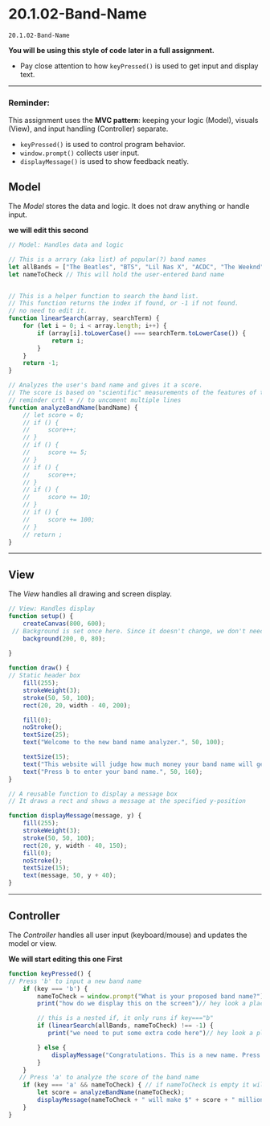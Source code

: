 # 20.1.02-Band-Name

```
20.1.02-Band-Name
```
**You will be using this style of code later in a full assignment.**
- Pay close attention to how `keyPressed()` is used to get input and display text.

---
### Reminder:

This assignment uses the **MVC pattern**: keeping your logic (Model), visuals (View), and input handling (Controller) separate.
* `keyPressed()` is used to control program behavior.
* `window.prompt()` collects user input.
* `displayMessage()` is used to show feedback neatly.


## Model
The *Model* stores the data and logic. It does not draw anything or handle input.

**we will edit this second**
   
```javascript
// Model: Handles data and logic

// This is a arrary (aka list) of popular(?) band names
let allBands = ["The Beatles", "BTS", "Lil Nas X", "ACDC", "The Weeknd", "Migos", "Juice WRLD", "Halsey", "The Kid LAROI"];
let nameToCheck // This will hold the user-entered band name


// This is a helper function to search the band list.
// This function returns the index if found, or -1 if not found.
// no need to edit it. 
function linearSearch(array, searchTerm) {
    for (let i = 0; i < array.length; i++) {
        if (array[i].toLowerCase() === searchTerm.toLowerCase()) {
            return i;
        }
    }
    return -1;
}

// Analyzes the user's band name and gives it a score.
// The score is based on "scientific" measurements of the features of the name.
// reminder crtl + // to uncoment multiple lines 
function analyzeBandName(bandName) {
    // let score = 0;
    // if () {
    //     score++;
    // }
    // if () {
    //     score += 5;
    // }
    // if () {
    //     score++;
    // }
    // if () {
    //     score += 10;
    // }
    // if () {
    //     score += 100;
    // }
    // return ;
}
```

----
## View
The *View* handles all drawing and screen display.
```javascript
// View: Handles display
function setup() {
    createCanvas(800, 600);
 // Background is set once here. Since it doesn't change, we don't need it in draw().
    background(200, 0, 80);
 
}

function draw() {
// Static header box
    fill(255);
    strokeWeight(3);
    stroke(50, 50, 100);
    rect(20, 20, width - 40, 200);

    fill(0);
    noStroke();
    textSize(25);
    text("Welcome to the new band name analyzer.", 50, 100);

    textSize(15);
    text("This website will judge how much money your band name will generate.", 50, 130);
    text("Press b to enter your band name.", 50, 160);
}

// A reusable function to display a message box
// It draws a rect and shows a message at the specified y-position

function displayMessage(message, y) {
    fill(255);
    strokeWeight(3);
    stroke(50, 50, 100);
    rect(20, y, width - 40, 150);
    fill(0);
    noStroke();
    textSize(15);
    text(message, 50, y + 40);
}
```
----





## Controller
The *Controller* handles all user input (keyboard/mouse) and updates the model or view.

**We will start editing this one First**

```javascript
function keyPressed() {
// Press 'b' to input a new band name
    if (key === 'b') {
        nameToCheck = window.prompt("What is your proposed band name?");
        print("how do we display this on the screen")// hey look a place holder 1

        // this is a nested if, it only runs if key==="b"
        if (linearSearch(allBands, nameToCheck) !== -1) {
           print("we need to put some extra code here")// hey look a place holder 2

        } else {
            displayMessage("Congratulations. This is a new name. Press 'a' to analyze.", 300);
        }
    }
   // Press 'a' to analyze the score of the band name
    if (key === 'a' && nameToCheck) { // if nameToCheck is empty it will read as false
        let score = analyzeBandName(nameToCheck);
        displayMessage(nameToCheck + " will make $" + score + " million.", 390);
    }
}
```






